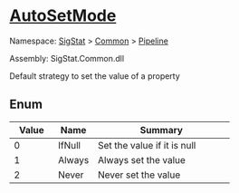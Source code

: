 # [AutoSetMode](./AutoSetMode.md)
Namespace: [SigStat]() > [Common](./../README.md) > [Pipeline](./README.md)

Assembly: SigStat.Common.dll


Default strategy to set the value of a property

##	Enum

| Value | Name | Summary | 
| --- | --- | --- | 
| 0<em>&nbsp;&nbsp;&nbsp;&nbsp;&nbsp;&nbsp;&nbsp;&nbsp;&nbsp;&nbsp;&nbsp;&nbsp;</em>| IfNull| Set the value if it is null<em>&nbsp;&nbsp;&nbsp;&nbsp;&nbsp;&nbsp;&nbsp;&nbsp;&nbsp;&nbsp;&nbsp;&nbsp;</em>| <br>
| 1<em>&nbsp;&nbsp;&nbsp;&nbsp;&nbsp;&nbsp;&nbsp;&nbsp;&nbsp;&nbsp;&nbsp;&nbsp;</em>| Always| Always set the value<em>&nbsp;&nbsp;&nbsp;&nbsp;&nbsp;&nbsp;&nbsp;&nbsp;&nbsp;&nbsp;&nbsp;&nbsp;</em>| <br>
| 2<em>&nbsp;&nbsp;&nbsp;&nbsp;&nbsp;&nbsp;&nbsp;&nbsp;&nbsp;&nbsp;&nbsp;&nbsp;</em>| Never| Never set the value<em>&nbsp;&nbsp;&nbsp;&nbsp;&nbsp;&nbsp;&nbsp;&nbsp;&nbsp;&nbsp;&nbsp;&nbsp;</em>| <br>


